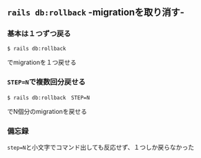 ## ```rails db:rollback``` -migrationを取り消す-

### 基本は１つずつ戻る
```
$ rails db:rollback
```
でmigrationを１つ戻せる

### ```STEP=N```で複数回分戻せる
```
$ rails db:rollback　STEP=N
```
でN個分のmigrationを戻せる

### 備忘録
```step=N```と小文字でコマンド出しても反応せず、１つしか戻らなかった
